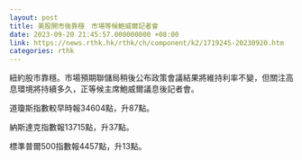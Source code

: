 ```yaml
---
layout: post
title: 美股開市後靠穩　市場等候鮑威爾記者會
date: 2023-09-20 21:45:57.000000000 +08:00
link: https://news.rthk.hk/rthk/ch/component/k2/1719245-20230920.htm
categories: rthk
---
```


紐約股市靠穩。市場預期聯儲局稍後公布政策會議結果將維持利率不變，但關注高息環境將持續多久，正等候主席鮑威爾議息後記者會。

道瓊斯指數較早時報34604點，升87點。

納斯達克指數報13715點，升37點。

標準普爾500指數報4457點，升13點。
